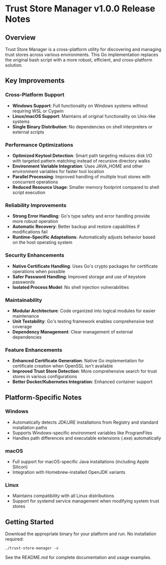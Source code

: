 # Trust Store Manager v1.0.0 Release Notes

## Overview

Trust Store Manager is a cross-platform utility for discovering and managing trust stores across various environments. This Go implementation replaces the original bash script with a more robust, efficient, and cross-platform solution.

## Key Improvements

### Cross-Platform Support
- **Windows Support**: Full functionality on Windows systems without requiring WSL or Cygwin
- **Linux/macOS Support**: Maintains all original functionality on Unix-like systems
- **Single Binary Distribution**: No dependencies on shell interpreters or external scripts

### Performance Optimizations
- **Optimized Keytool Detection**: Smart path targeting reduces disk I/O with targeted pattern matching instead of recursive directory walks
- **Environment Variable Integration**: Uses JAVA_HOME and other environment variables for faster tool location
- **Parallel Processing**: Improved handling of multiple trust stores with concurrent operations
- **Reduced Resource Usage**: Smaller memory footprint compared to shell script execution

### Reliability Improvements
- **Strong Error Handling**: Go's type safety and error handling provide more robust operation
- **Automatic Recovery**: Better backup and restore capabilities if modifications fail
- **Runtime-Specific Adaptations**: Automatically adjusts behavior based on the host operating system

### Security Enhancements
- **Native Certificate Handling**: Uses Go's crypto packages for certificate operations when possible
- **Safer Password Handling**: Improved storage and use of keystore passwords
- **Isolated Process Model**: No shell injection vulnerabilities

### Maintainability
- **Modular Architecture**: Code organized into logical modules for easier maintenance
- **Unit Testability**: Go's testing framework enables comprehensive test coverage
- **Dependency Management**: Clear management of external dependencies

### Feature Enhancements
- **Enhanced Certificate Generation**: Native Go implementation for certificate creation when OpenSSL isn't available
- **Improved Trust Store Detection**: More comprehensive search for trust stores in various configurations
- **Better Docker/Kubernetes Integration**: Enhanced container support

## Platform-Specific Notes

### Windows
- Automatically detects JDK/JRE installations from Registry and standard installation paths
- Supports Windows-specific environment variables like ProgramFiles
- Handles path differences and executable extensions (.exe) automatically

### macOS
- Full support for macOS-specific Java installations (including Apple Silicon)
- Integration with Homebrew-installed OpenJDK variants

### Linux
- Maintains compatibility with all Linux distributions
- Support for systemd service management when modifying system trust stores

## Getting Started

Download the appropriate binary for your platform and run. No installation required:

```
./trust-store-manager -v
```

See the README.md for complete documentation and usage examples. 